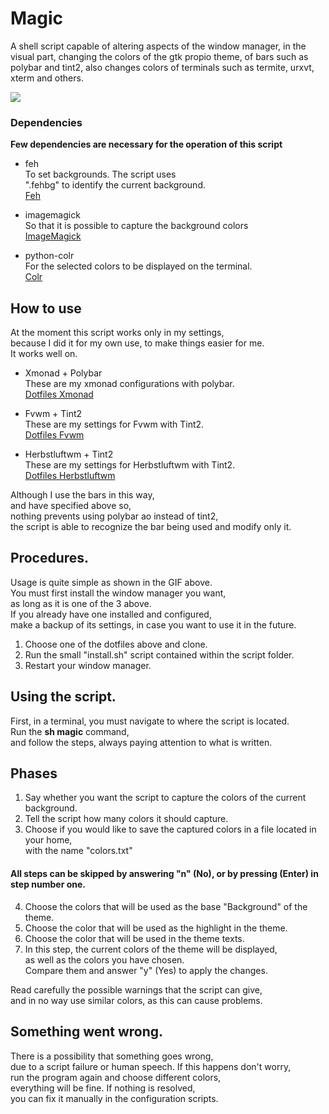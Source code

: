# Magic
A shell script capable of altering aspects of the window manager, in the visual part, changing the colors of the gtk propio theme, of bars such as polybar and tint2, also changes colors of terminals such as termite, urxvt, xterm and others.

![](https://github.com/Paladin1991/Magic/blob/main/exemplo.gif)

### Dependencies

**Few dependencies are necessary for the operation of this script**  

* feh  
To set backgrounds. The script uses  
".fehbg" to identify the current background.  
[Feh](https://github.com/derf/feh)

* imagemagick  
So that it is possible to capture the background colors  
[ImageMagick](https://imagemagick.org/script/index.php)

* python-colr  
For the selected colors to be displayed on the terminal.  
[Colr](https://pypi.org/project/Colr/)  

##  How to use  

At the moment this script works only in my settings,  
because I did it for my own use, to make things easier for me.  
It works well on.  

* Xmonad + Polybar  
These are my xmonad configurations with polybar.  
[Dotfiles Xmonad](https://github.com/Paladin1991/dotfiles.xmonad)

* Fvwm + Tint2  
These are my settings for Fvwm with Tint2.  
[Dotfiles Fvwm](https://github.com/Paladin1991/dotfiles.fvwm)  

* Herbstluftwm + Tint2  
These are my settings for Herbstluftwm with Tint2.  
[Dotfiles Herbstluftwm](https://github.com/Paladin1991/dotifiles.herbstluftwm)

Although I use the bars in this way,  
and have specified above so,  
nothing prevents using polybar ao instead of tint2,  
the script is able to recognize the bar being used and modify only it.  

## Procedures.  

Usage is quite simple as shown in the GIF above.  
You must first install the window manager you want,  
as long as it is one of the 3 above.  
If you already have one installed and configured,  
make a backup of its settings, in case you want to use it in the future.

1. Choose one of the dotfiles above and clone.  
2. Run the small "install.sh" script contained within the script folder.  
3. Restart your window manager.  

## Using the script.  

First, in a terminal, you must navigate to where the script is located.  
Run the **sh magic** command,  
and follow the steps, always paying attention to what is written.

## Phases

1. Say whether you want the script to capture the colors of the current background.  
2. Tell the script how many colors it should capture.  
3. Choose if you would like to save the captured colors in a file located in your home,  
with the name "colors.txt"

#### All steps can be skipped by answering "n" (No), or by pressing (Enter) in step number one.

4. Choose the colors that will be used as the base "Background" of the theme.  
5. Choose the color that will be used as the highlight in the theme.  
6. Choose the color that will be used in the theme texts.  
7. In this step, the current colors of the theme will be displayed,  
as well as the colors you have chosen.  
Compare them and answer "y" (Yes) to apply the changes.  

Read carefully the possible warnings that the script can give,  
and in no way use similar colors, as this can cause problems.  

## Something went wrong.

There is a possibility that something goes wrong,  
due to a script failure or human speech. If this happens don't worry,  
run the program again and choose different colors,  
everything will be fine. If nothing is resolved,  
you can fix it manually in the configuration scripts.



